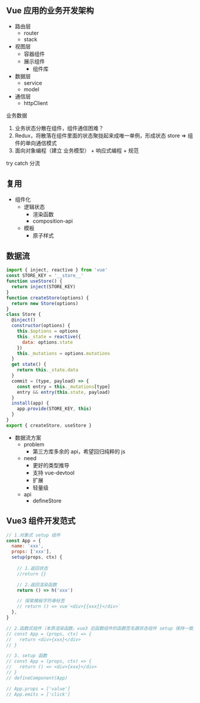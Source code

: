 ## Vue 应用的业务开发架构

- 路由层
  - router
  - stack
- 视图层
  - 容器组件
  - 展示组件
    - 组件库
- 数据层
  - service
  - model
- 通信层
  - httpClient

业务数据
1. 业务状态分散在组件，组件通信困难？
2. Redux，将散落在组件里面的状态聚拢起来成唯一单例，形成状态 store => 组件的单向通信模式
3. 面向对象编程（建立 业务模型） + 响应式编程 + 规范


try catch 分流

## 复用

- 组件化
  - 逻辑状态
    - 渲染函数
    - composition-api
  - 模板
    - 原子样式

## 数据流

```js
import { inject, reactive } from 'vue'
const STORE_KEY = '__store__'
function useStore() {
  return inject(STORE_KEY)
}
function createStore(options) {
  return new Store(options)
}
class Store {
  @inject()
  constructor(options) {
    this.$options = options
    this._state = reactive({
      data: options.state
    })
    this._mutations = options.mutations
  }
  get state() {
    return this._state.data
  }
  commit = (type, payload) => {
    const entry = this._mutations[type]
    entry && entry(this.state, payload)
  }
  install(app) {
    app.provide(STORE_KEY, this)
  }
}
export { createStore, useStore }
```

- 数据流方案
  - problem
    - 第三方库多余的 api，希望回归纯粹的 js
  - need
    - 更好的类型推导
    - 支持 vue-devtool
    - 扩展
    - 轻量级
  - api
    - defineStore

## Vue3 组件开发范式

```js
// 1.对象式 setup 组件
const App = {
  name: 'xxx',
  props: ['xxx'],
  setup(props, ctx) {
    
    // 1.返回状态
    //return {}

    // 2.返回渲染函数
    return () => h('xxx')

    // 探索模板字符串标签
    // return () => vue`<div>{{xxx}}</div>`
  },
}

// 2.函数式组件（本质渲染函数，vue3 后函数组件的函数签名跟状态组件 setup 保持一致）
// const App = (props, ctx) => {
//   return <div>{xxx}</div>
// }

// 3. setup 函数
// const App = (props, ctx) => {
//   return () => <div>{xxx}</div>
// }
// defineComponent(App) 

// App.props = ['value']
// App.emits = ['click']
```